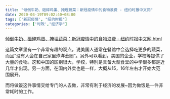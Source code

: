 ```yaml
---
title: "倾倒牛奶、砸碎鸡蛋、掩埋蔬菜：新冠疫情中的食物浪费 - 纽约时报中文网"
date: 2020-04-19T09:02:40+08:00
tags: ['新冠疫情', "纽约时报"]
categories: ['时政',"经济学"]
---
```


[倾倒牛奶、砸碎鸡蛋、掩埋蔬菜：新冠疫情中的食物浪费 - 纽约时报中文网.html](/social/倾倒牛奶、砸碎鸡蛋、掩埋蔬菜：新冠疫情中的食物浪费%20-%20纽约时报中文网.html)


这篇文章里有一个非常有趣的观点，说美国人通常在餐馆中会选择吃更多的蔬菜，而且“没有人会在自己家里炸洋葱圈”。另外可以看到，美国的企业，学校等提供了大量的食物。这和中国的区别很大，学校，特别是具备大型食堂的中学很多都是近几年才出现。另一方面，在国内外卖也是一样，大概从15，16年左右才开始大范围展开。

而将做饭这件事情交给专门的人去做，非常有利于经济的发展~因为做饭是一件非常耗时的工作。